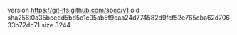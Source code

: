 version https://git-lfs.github.com/spec/v1
oid sha256:0a35beedd5bd5e1c95ab5f9eaa24d774582d9fcf52e765cba62d70633b72dc71
size 3244
